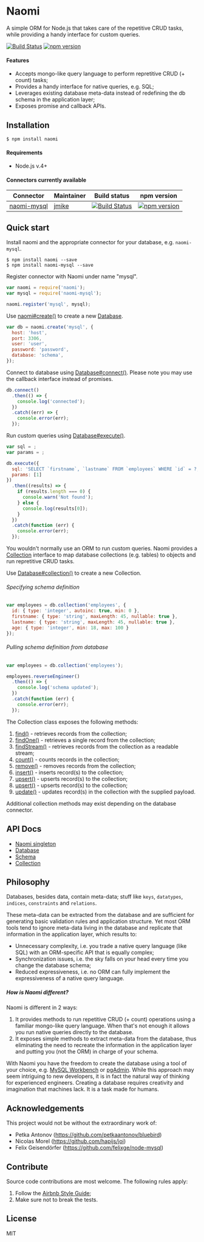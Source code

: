 # Naomi

A simple ORM for Node.js that takes care of the repetitive CRUD tasks, while providing a handy interface for custom queries.

[![Build Status](https://travis-ci.org/jmike/naomi.svg?branch=master)](https://travis-ci.org/jmike/naomi) [![npm version](https://badge.fury.io/js/naomi.svg)](https://badge.fury.io/js/naomi)

#### Features

* Accepts mongo-like query language to perform repretitive CRUD (+ count) tasks;
* Provides a handy interface for native queries, e.g. SQL;
* Leverages existing database meta-data instead of redefining the db schema in the application layer;
* Exposes promise and callback APIs.

## Installation

```
$ npm install naomi
```

#### Requirements

* Node.js v.4+

#### Connectors currently available

| Connector | Maintainer | Build status | npm version |
|---|---|:---:|:---:|
| [naomi-mysql](https://github.com/jmike/naomi-mysql) | [jmike](https://github.com/jmike) | [![Build Status](https://travis-ci.org/jmike/naomi-mysql.svg?branch=master)](https://travis-ci.org/jmike/naomi-mysql) | [![npm version](https://badge.fury.io/js/naomi-mysql.svg)](https://badge.fury.io/js/naomi-mysql) |

## Quick start

Install naomi and the appropriate connector for your database, e.g. `naomi-mysql`.

```
$ npm install naomi --save
$ npm install naomi-mysql --save
```

Register connector with Naomi under name "mysql".

```javascript
var naomi = require('naomi');
var mysql = require('naomi-mysql');

naomi.register('mysql', mysql);
```

Use [naomi#create()](naomi.md#create) to create a new [Database](database.md).

```javascript
var db = naomi.create('mysql', {
  host: 'host',
  port: 3306,
  user: 'user',
  password: 'password',
  database: 'schema',
});
```

Connect to database using [Database#connect()](database.md#connect). Please note you may use the callback interface instead of promises.

```javascript
db.connect()
  .then(() => {
    console.log('connected');
  })
  .catch((err) => {
    console.error(err);
  });
```

Run custom queries using [Database#execute()](database.md#exectute).

```javascript
var sql = ;
var params = ;

db.execute({
  sql: 'SELECT `firstname`, `lastname` FROM `employees` WHERE `id` = ?;', // please note: ? will be replaced with 1 from params array
  params: [1]
})
  .then((results) => {
    if (results.length === 0) {
      console.warn('Not found');
    } else {
      console.log(results[0]);
    }
  })
  .catch(function (err) {
    console.error(err);
  });
```

You wouldn't normally use an ORM to run custom queries. Naomi provides a [Collection](collection.md) interface to map database collections (e.g. tables) to objects and run repretitive CRUD tasks.

Use [Database#collection()](database.md#collection) to create a new Collection.

###### Specifying schema definition

```javascript
var employees = db.collection('employees', {
  id: { type: 'integer', autoinc: true, min: 0 },
  firstname: { type: 'string', maxLength: 45, nullable: true },
  lastname: { type: 'string', maxLength: 45, nullable: true },
  age: { type: 'integer', min: 18, max: 100 }
});
```

###### Pulling schema definition from database

```javascript
var employees = db.collection('employees');

employees.reverseEngineer()
  .then(() => {
    console.log('schema updated');
  })
  .catch(function (err) {
    console.error(err);
  });
```

The Collection class exposes the following methods:

1. [find()](collection.md#find) - retrieves records from the collection;
2. [findOne()](collection.md#findOne) - retrieves a single record from the collection;
3. [findStream()](collection.md#findStream) - retrieves records from the collection as a readable stream;
4. [count()](collection.md#count) - counts records in the collection;
5. [remove()](collection.md#remove) - removes records from the collection;
6. [insert()](collection.md#insert) - inserts record(s) to the collection;
7. [upsert()](collection.md#upsert) - upserts record(s) to the collection;
8. [upsert()](collection.md#upsert) - upserts record(s) to the collection;
9. [update()](https://github.com/jmike/naomi/blob/master/docs/table.md#set) - updates record(s) in the collection with the supplied payload.

Additional collection methods may exist depending on the database connector.

## API Docs

* [Naomi singleton](naomi.md)
* [Database](database.md)
* [Schema](schema.md)
* [Collection](collection.md)

## Philosophy

Databases, besides data, contain meta-data; stuff like `keys`, `datatypes`, `indices`, `constraints` and `relations`.

These meta-data can be extracted from the database and are sufficient for generating basic validation rules and application structure. Yet most ORM tools tend to ignore meta-data living in the database and replicate that information in the application layer, which results to:

* Unnecessary complexity, i.e. you trade a native query language (like SQL) with an ORM-specific API that is equally complex;
* Synchronization issues, i.e. the sky falls on your head every time you change the database schema;
* Reduced expressiveness, i.e. no ORM can fully implement the expressiveness of a native query language.

##### How is Naomi different?

Naomi is different in 2 ways:

1. It provides methods to run repetitive CRUD (+ count) operations using a familiar mongo-like query language. When that's not enough it allows you run native queries directly to the database.
2. It exposes simple methods to extract meta-data from the database, thus eliminating the need to recreate the information in the application layer and putting you (not the ORM) in charge of your schema.

With Naomi you have the freedom to create the database using a tool of your choice, e.g. [MySQL Workbench](http://www.mysql.com/products/workbench/) or [pgAdmin](http://www.pgadmin.org/). While this approach may seem intriguing to new developers, it is in fact the natural way of thinking for experienced engineers. Creating a database requires creativity and imagination that machines lack. It is a task made for humans.

## Acknowledgements

This project would not be without the extraordinary work of:

* Petka Antonov (https://github.com/petkaantonov/bluebird)
* Nicolas Morel (https://github.com/hapijs/joi)
* Felix Geisendörfer (https://github.com/felixge/node-mysql)

## Contribute

Source code contributions are most welcome. The following rules apply:

1. Follow the [Airbnb Style Guide](https://github.com/airbnb/javascript);
2. Make sure not to break the tests.

## License

MIT
